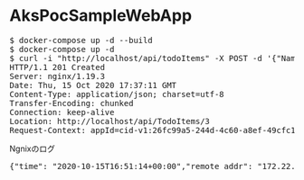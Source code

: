# AksPocSampleWebApp

<pre>
$ docker-compose up -d --build
$ docker-compose up -d
$ curl -i "http://localhost/api/todoItems" -X POST -d '{"Name": "study", "IsComplete": true}' -H "Content-Type: application/json"
HTTP/1.1 201 Created
Server: nginx/1.19.3
Date: Thu, 15 Oct 2020 17:37:11 GMT
Content-Type: application/json; charset=utf-8
Transfer-Encoding: chunked
Connection: keep-alive
Location: http://localhost/api/TodoItems/3
Request-Context: appId=cid-v1:26fc99a5-244d-4c60-a8ef-49cfc12b4a5f
</pre>


Ngnixのログ
<pre>
{"time": "2020-10-15T16:51:14+00:00","remote_addr": "172.22.0.1","request": "POST /api/todoItems HTTP/1.1","request_method": "POST","request_length": "176","request_uri": "/api/todoItems","uri": "/api/todoItems","query_string": "-","status": "201","bytes_sent": "346","body_bytes_sent": "52","referer": "-","user_agent": "curl/7.54.0","x_forward_for": "-","request_time": "0.056","upstream_response_time": "0.056"}
</pre>

